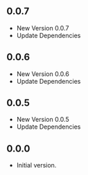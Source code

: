 ## 0.0.7

- New Version 0.0.7
- Update Dependencies
## 0.0.6

- New Version 0.0.6
- Update Dependencies
## 0.0.5

- New Version 0.0.5
- Update Dependencies
## 0.0.0

- Initial version.

